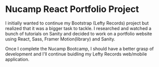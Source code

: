 # Nucamp React Portfolio Project

I initially wanted to continue my Bootstrap (Lefty Records) project but realized that it was a bigger task to tackle. I researched and watched a bunch of tutorials on Sanity and decided to work on a portfolio website using React, Sass, Framer Motion(library) and Sanity.

Once I complete the Nucamp Bootcamp, I should have a better grasp of development and I'll continue buidling my Lefty Records web/mobile application.
